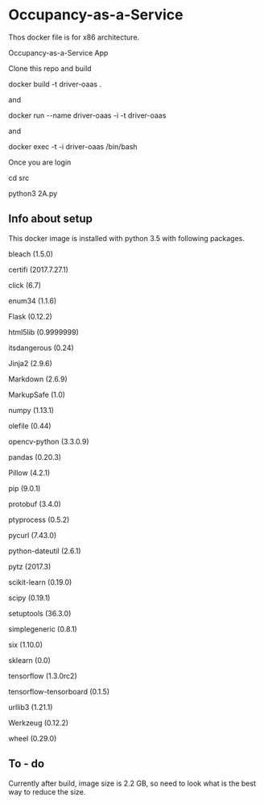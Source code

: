 # Occupancy-as-a-Service

Thos docker file is for x86 architecture. 

Occupancy-as-a-Service App 

Clone this repo and build 

docker build -t  driver-oaas .

and 

docker run --name driver-oaas -i -t driver-oaas 

and

docker exec -t -i driver-oaas /bin/bash

Once you are login

cd src

python3 2A.py


## Info about setup

This docker image is installed with python 3.5 with following packages.

bleach (1.5.0)

certifi (2017.7.27.1)

click (6.7)

enum34 (1.1.6)

Flask (0.12.2)

html5lib (0.9999999)

itsdangerous (0.24)

Jinja2 (2.9.6)

Markdown (2.6.9)

MarkupSafe (1.0)

numpy (1.13.1)

olefile (0.44)

opencv-python (3.3.0.9)

pandas (0.20.3)

Pillow (4.2.1)

pip (9.0.1)

protobuf (3.4.0)

ptyprocess (0.5.2)

pycurl (7.43.0)

python-dateutil (2.6.1)

pytz (2017.3)

scikit-learn (0.19.0)

scipy (0.19.1)

setuptools (36.3.0)

simplegeneric (0.8.1)

six (1.10.0)

sklearn (0.0)

tensorflow (1.3.0rc2)

tensorflow-tensorboard (0.1.5)

urllib3 (1.21.1)

Werkzeug (0.12.2)

wheel (0.29.0)

## To - do

Currently after build, image size is 2.2 GB, so need to look what is the best way to reduce the size.

